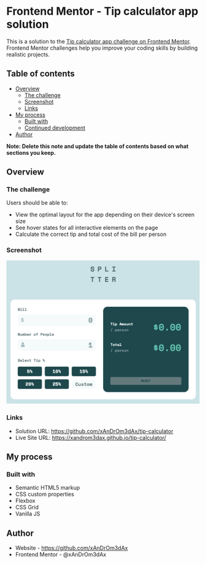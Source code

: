 # Frontend Mentor - Tip calculator app solution

This is a solution to the [Tip calculator app challenge on Frontend Mentor](https://www.frontendmentor.io/challenges/tip-calculator-app-ugJNGbJUX). Frontend Mentor challenges help you improve your coding skills by building realistic projects.

## Table of contents

- [Overview](#overview)
  - [The challenge](#the-challenge)
  - [Screenshot](#screenshot)
  - [Links](#links)
- [My process](#my-process)
  - [Built with](#built-with)
  - [Continued development](#continued-development)
- [Author](#author)

**Note: Delete this note and update the table of contents based on what sections you keep.**

## Overview

### The challenge

Users should be able to:

- View the optimal layout for the app depending on their device's screen size
- See hover states for all interactive elements on the page
- Calculate the correct tip and total cost of the bill per person

### Screenshot

![screenshot](image.png)

### Links

- Solution URL: https://github.com/xAnDrOm3dAx/tip-calculator 
- Live Site URL: https://xandrom3dax.github.io/tip-calculator/

## My process

### Built with

- Semantic HTML5 markup
- CSS custom properties
- Flexbox
- CSS Grid
- Vanilla JS

## Author

- Website - https://github.com/xAnDrOm3dAx
- Frontend Mentor - @xAnDrOm3dAx
